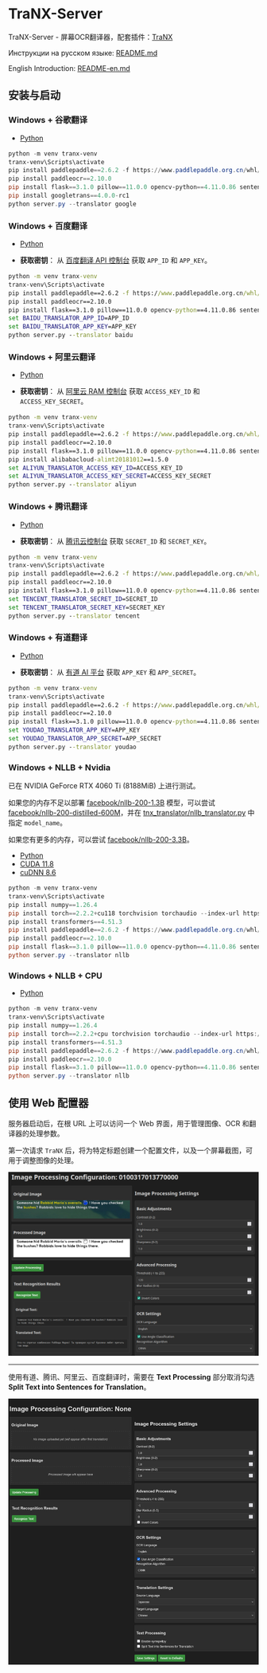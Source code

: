 # TraNX-Server

TraNX-Server - 屏幕OCR翻译器，配套插件：[TraNX](https://github.com/kawaii-flesh/TraNX) 

Инструкции на русском языке: [README.md](README.md)

English Introduction: [README-en.md](README-en.md)

## 安装与启动

### Windows + 谷歌翻译

- [Python](https://www.python.org/ftp/python/3.10.0/python-3.10.0-amd64.exe)

```powershell
python -m venv tranx-venv
tranx-venv\Scripts\activate
pip install paddlepaddle==2.6.2 -f https://www.paddlepaddle.org.cn/whl/windows/cpu-mkl-avx/stable.html
pip install paddleocr==2.10.0
pip install flask==3.1.0 pillow==11.0.0 opencv-python==4.11.0.86 sentencepiece==0.2.0 protobuf==3.20.2 requests==2.32.3 symspellpy==6.9.0
pip install googletrans==4.0.0-rc1
python server.py --translator google
```

### Windows + 百度翻译

- [Python](https://www.python.org/ftp/python/3.10.0/python-3.10.0-amd64.exe)

- **获取密钥**：
从 [百度翻译 API 控制台](https://fanyi-api.baidu.com/manage/developer) 获取 `APP_ID` 和 `APP_KEY`。

```cmd
python -m venv tranx-venv
tranx-venv\Scripts\activate
pip install paddlepaddle==2.6.2 -f https://www.paddlepaddle.org.cn/whl/windows/cpu-mkl-avx/stable.html
pip install paddleocr==2.10.0
pip install flask==3.1.0 pillow==11.0.0 opencv-python==4.11.0.86 sentencepiece==0.2.0 protobuf==3.20.2 requests==2.32.3 symspellpy==6.9.0
set BAIDU_TRANSLATOR_APP_ID=APP_ID
set BAIDU_TRANSLATOR_APP_KEY=APP_KEY
python server.py --translator baidu
```

### Windows + 阿里云翻译

- [Python](https://www.python.org/ftp/python/3.10.0/python-3.10.0-amd64.exe)

- **获取密钥**：
从 [阿里云 RAM 控制台](https://ram.console.aliyun.com/) 获取 `ACCESS_KEY_ID` 和 `ACCESS_KEY_SECRET`。

```cmd
python -m venv tranx-venv
tranx-venv\Scripts\activate
pip install paddlepaddle==2.6.2 -f https://www.paddlepaddle.org.cn/whl/windows/cpu-mkl-avx/stable.html
pip install paddleocr==2.10.0
pip install flask==3.1.0 pillow==11.0.0 opencv-python==4.11.0.86 sentencepiece==0.2.0 protobuf==3.20.2 requests==2.32.3 symspellpy==6.9.0
pip install alibabacloud-alimt20181012==1.5.0
set ALIYUN_TRANSLATOR_ACCESS_KEY_ID=ACCESS_KEY_ID
set ALIYUN_TRANSLATOR_ACCESS_KEY_SECRET=ACCESS_KEY_SECRET
python server.py --translator aliyun
```

### Windows + 腾讯翻译

- [Python](https://www.python.org/ftp/python/3.10.0/python-3.10.0-amd64.exe)

- **获取密钥**：
从 [腾讯云控制台](https://console.cloud.tencent.com/cam/capi) 获取 `SECRET_ID` 和 `SECRET_KEY`。

```cmd
python -m venv tranx-venv
tranx-venv\Scripts\activate
pip install paddlepaddle==2.6.2 -f https://www.paddlepaddle.org.cn/whl/windows/cpu-mkl-avx/stable.html
pip install paddleocr==2.10.0
pip install flask==3.1.0 pillow==11.0.0 opencv-python==4.11.0.86 sentencepiece==0.2.0 protobuf==3.20.2 requests==2.32.3 symspellpy==6.9.0
set TENCENT_TRANSLATOR_SECRET_ID=SECRET_ID
set TENCENT_TRANSLATOR_SECRET_KEY=SECRET_KEY
python server.py --translator tencent
```

### Windows + 有道翻译

- [Python](https://www.python.org/ftp/python/3.10.0/python-3.10.0-amd64.exe)

- **获取密钥**：
从 [有道 AI 平台](https://ai.youdao.com/console/#/service-provision/text-translation) 获取 `APP_KEY` 和 `APP_SECRET`。

```cmd
python -m venv tranx-venv
tranx-venv\Scripts\activate
pip install paddlepaddle==2.6.2 -f https://www.paddlepaddle.org.cn/whl/windows/cpu-mkl-avx/stable.html
pip install paddleocr==2.10.0
pip install flask==3.1.0 pillow==11.0.0 opencv-python==4.11.0.86 sentencepiece==0.2.0 protobuf==3.20.2 requests==2.32.3 symspellpy==6.9.0
set YOUDAO_TRANSLATOR_APP_KEY=APP_KEY
set YOUDAO_TRANSLATOR_APP_SECRET=APP_SECRET
python server.py --translator youdao
```

### Windows + NLLB + Nvidia

已在 NVIDIA GeForce RTX 4060 Ti (8188MiB) 上进行测试。

如果您的内存不足以部署 [facebook/nllb-200-1.3B](https://huggingface.co/facebook/nllb-200-1.3B) 模型，可以尝试 [facebook/nllb-200-distilled-600M](https://huggingface.co/facebook/nllb-200-distilled-600M)，并在 [tnx_translator/nllb_translator.py](https://github.com/kawaii-flesh/TraNX-Server/blob/main/tnx_translator/nllb_translator.py) 中指定 `model_name`。

如果您有更多的内存，可以尝试 [facebook/nllb-200-3.3B](https://huggingface.co/facebook/nllb-200-3.3B)。

- [Python](https://www.python.org/ftp/python/3.10.0/python-3.10.0-amd64.exe)
- [CUDA 11.8](https://developer.download.nvidia.com/compute/cuda/11.8.0/local_installers/cuda_11.8.0_522.06_windows.exe)
- [cuDNN 8.6](https://developer.nvidia.com/compute/cudnn/secure/8.6.0/local_installers/11.8/cudnn-windows-x86_64-8.6.0.163_cuda11-archive.zip)

```powershell
python -m venv tranx-venv
tranx-venv\Scripts\activate
pip install numpy==1.26.4
pip install torch==2.2.2+cu118 torchvision torchaudio --index-url https://download.pytorch.org/whl/cu118
pip install transformers==4.51.3
pip install paddlepaddle==2.6.2 -f https://www.paddlepaddle.org.cn/whl/windows/cpu-mkl-avx/stable.html
pip install paddleocr==2.10.0
pip install flask==3.1.0 pillow==11.0.0 opencv-python==4.11.0.86 sentencepiece==0.2.0 protobuf==3.20.2 requests==2.32.3 symspellpy==6.9.0
python server.py --translator nllb
```

### Windows + NLLB + CPU

- [Python](https://www.python.org/ftp/python/3.10.0/python-3.10.0-amd64.exe)

```powershell
python -m venv tranx-venv
tranx-venv\Scripts\activate
pip install numpy==1.26.4
pip install torch==2.2.2+cpu torchvision torchaudio --index-url https://download.pytorch.org/whl/cpu
pip install transformers==4.51.3
pip install paddlepaddle==2.6.2 -f https://www.paddlepaddle.org.cn/whl/windows/cpu-mkl-avx/stable.html
pip install paddleocr==2.10.0
pip install flask==3.1.0 pillow==11.0.0 opencv-python==4.11.0.86 sentencepiece==0.2.0 protobuf==3.20.2 requests==2.32.3 symspellpy==6.9.0
python server.py --translator nllb
```

## 使用 Web 配置器

服务器启动后，在根 URL 上可以访问一个 Web 界面，用于管理图像、OCR 和翻译器的处理参数。

第一次请求 `TraNX` 后，将为特定标题创建一个配置文件，以及一个屏幕截图，可用于调整图像的处理。

![Web 配置器](/screenshots/web-config.png)

----------------------------------------------------
使用有道、腾讯、阿里云、百度翻译时，需要在 **Text Processing** 部分取消勾选 **Split Text into Sentences for Translation**。

![Web 配置器](/screenshots/web-config2.png)
